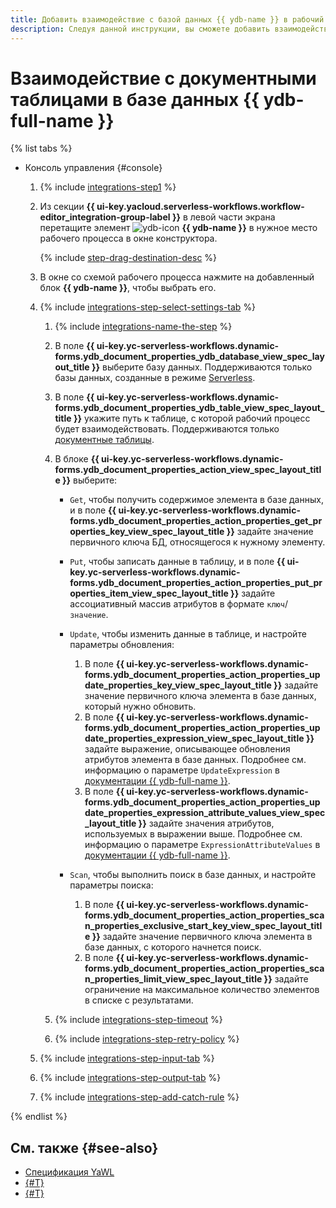 ```yaml
---
title: Добавить взаимодействие с базой данных {{ ydb-name }} в рабочий процесс {{ sw-name }}
description: Следуя данной инструкции, вы сможете добавить взаимодействие с документными таблицами в базе данных {{ ydb-full-name }} в рабочий процесс {{ sw-full-name }} с помощью конструктора шагов рабочего процесса.
---
```


# Взаимодействие с документными таблицами в базе данных {{ ydb-full-name }}

{% list tabs %}

- Консоль управления {#console}

  1. {% include [integrations-step1](../../../../_includes/serverless-integrations/workflows-constructor/integrations-step1.md) %} 
  1. Из секции **{{ ui-key.yacloud.serverless-workflows.workflow-editor_integration-group-label }}** в левой части экрана перетащите элемент ![ydb-icon](../../../../_assets/ydb-icon.svg) **{{ ydb-name }}** в нужное место рабочего процесса в окне конструктора.

      {% include [step-drag-destination-desc](../../../../_includes/serverless-integrations/workflows-constructor/step-drag-destination-desc.md) %}
  1. В окне со схемой рабочего процесса нажмите на добавленный блок **{{ ydb-name }}**, чтобы выбрать его.
  1. {% include [integrations-step-select-settings-tab](../../../../_includes/serverless-integrations/workflows-constructor/integrations-step-select-settings-tab.md) %}

      1. {% include [integrations-name-the-step](../../../../_includes/serverless-integrations/workflows-constructor/integrations-name-the-step.md) %}
      1. В поле **{{ ui-key.yc-serverless-workflows.dynamic-forms.ydb_document_properties_ydb_database_view_spec_layout_title }}** выберите базу данных. Поддерживаются только базы данных, созданные в режиме [Serverless](../../../../ydb/concepts/serverless-and-dedicated.md#serverless).
      1. В поле **{{ ui-key.yc-serverless-workflows.dynamic-forms.ydb_document_properties_ydb_table_view_spec_layout_title }}** укажите путь к таблице, с которой рабочий процесс будет взаимодействовать. Поддерживаются только [документные таблицы](../../../../ydb/concepts/dynamodb-tables.md).
      1. В блоке **{{ ui-key.yc-serverless-workflows.dynamic-forms.ydb_document_properties_action_view_spec_layout_title }}** выберите:

          * `Get`, чтобы получить содержимое элемента в базе данных, и в поле **{{ ui-key.yc-serverless-workflows.dynamic-forms.ydb_document_properties_action_properties_get_properties_key_view_spec_layout_title }}** задайте значение первичного ключа БД, относящегося к нужному элементу.
          * `Put`, чтобы записать данные в таблицу, и в поле **{{ ui-key.yc-serverless-workflows.dynamic-forms.ydb_document_properties_action_properties_put_properties_item_view_spec_layout_title }}** задайте ассоциативный массив атрибутов в формате `ключ`/`значение`.
          * `Update`, чтобы изменить данные в таблице, и настройте параметры обновления:

              1. В поле **{{ ui-key.yc-serverless-workflows.dynamic-forms.ydb_document_properties_action_properties_update_properties_key_view_spec_layout_title }}** задайте значение первичного ключа элемента в базе данных, который нужно обновить.
              1. В поле **{{ ui-key.yc-serverless-workflows.dynamic-forms.ydb_document_properties_action_properties_update_properties_expression_view_spec_layout_title }}** задайте выражение, описывающее обновления атрибутов элемента в базе данных. Подробнее см. информацию о параметре `UpdateExpression` в [документации {{ ydb-full-name }}](../../../../ydb/docapi/api-ref/actions/updateItem.md#parametry).
              1. В поле **{{ ui-key.yc-serverless-workflows.dynamic-forms.ydb_document_properties_action_properties_update_properties_expression_attribute_values_view_spec_layout_title }}** задайте значения атрибутов, используемых в выражении выше. Подробнее см. информацию о параметре `ExpressionAttributeValues` в [документации {{ ydb-full-name }}](../../../../ydb/docapi/api-ref/actions/updateItem.md#parametry).

          * `Scan`, чтобы выполнить поиск в базе данных, и настройте параметры поиска:

              1. В поле **{{ ui-key.yc-serverless-workflows.dynamic-forms.ydb_document_properties_action_properties_scan_properties_exclusive_start_key_view_spec_layout_title }}** задайте значение первичного ключа элемента в базе данных, с которого начнется поиск.
              1. В поле **{{ ui-key.yc-serverless-workflows.dynamic-forms.ydb_document_properties_action_properties_scan_properties_limit_view_spec_layout_title }}** задайте ограничение на максимальное количество элементов в списке с результатами.

      1. {% include [integrations-step-timeout](../../../../_includes/serverless-integrations/workflows-constructor/integrations-step-timeout.md) %}
      1. {% include [integrations-step-retry-policy](../../../../_includes/serverless-integrations/workflows-constructor/integrations-step-retry-policy.md) %}
  1. {% include [integrations-step-input-tab](../../../../_includes/serverless-integrations/workflows-constructor/integrations-step-input-tab.md) %}
  1. {% include [integrations-step-output-tab](../../../../_includes/serverless-integrations/workflows-constructor/integrations-step-output-tab.md) %}
  1. {% include [integrations-step-add-catch-rule](../../../../_includes/serverless-integrations/workflows-constructor/integrations-step-add-catch-rule.md) %}

{% endlist %}

## См. также {#see-also}

* [Спецификация YaWL](../../../concepts/workflows/yawl/integration/ydbdocument.md)
* [{#T}](../workflow/create-constructor.md)
* [{#T}](../workflow/update.md)
